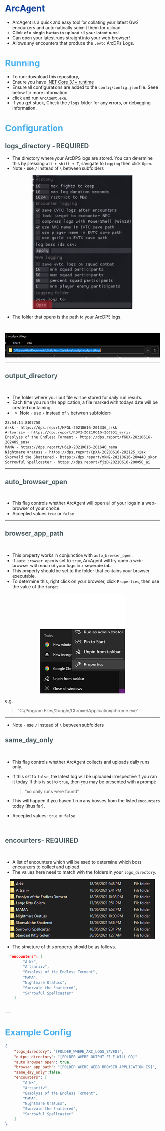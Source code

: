# <font color ="#0c419c"> ArcAgent </font>

* ArcAgent is a quick and easy tool for collating your latest Gw2 encounters and automatically submit them for upload.
* Click of a single button to upload all your latest runs!
* Can open your latest runs straight into your web-browser!
* Allows any encounters that produce the `.evtc` ArcDPs Logs.

# <font color ="#4ab0f0"> Running </font>

* To run: download this repository,
* Ensure you have [.NET Core 3.1+ runtime](https://dotnet.microsoft.com/download/dotnet/3.1/runtime) 
* Ensure all configurations are added to the `config/config.json` file. Seee below for more information. 
* click and run `ArcAgent.exe`.
* If you get stuck, Check the `/logs` folder for any errors, or debugging information.


# <font color ="#4ab0f0"> Configuration </font>

<h2><font color="#4f6166">logs_directory - REQUIRED</font></h2>


* The directory where your ArcDPS logs are stored.  You can determine this by pressing `alt + shift + T`, navigate to `Logging` then click `Open`. 
* Note - use `/` instead of `\` between subfolders

<p align="center">
  <img src="repo/arclogpath_1.png" />
</p>

* The folder that opens is the path to your ArcDPS logs.
<br>

<p align="center">
  <img src="repo/arclogpath_2.png" />
</p>

---
<h2><font color="#4f6166">output_directory</font></h2>
<br>

* The folder where your put file will be stored for daily run results.
* Each time you run the application, a file marked with todays date will be created containing.
* * Note - use `/` instead of `\` between subfolders

```log
23:54:14.8407750
Arkk - https://dps.report/HPGL-20210616-201336_arkk
Artsariiv - https://dps.report/RBVI-20210616-200951_arriv
Ensolyss of the Endless Torment - https://dps.report/f6UX-20210616-202409_enso
MAMA - https://dps.report/H6LD-20210616-201640_mama
Nightmare Oratuss - https://dps.report/CpXA-20210616-202125_siax
Skorvald the Shattered - https://dps.report/mkNZ-20210616-200440_skor
Sorrowful Spellcaster - https://dps.report/fjzD-20210616-200058_ai

```
---
<h2><font color="#4f6166">auto_browser_open</font></h2>
<br>

* This flag controls whether ArcAgent will open all of your logs in a web-browser of your choice.
* Accepted values `true` or `false`
---

<h2><font color="#4f6166">browser_app_path</font></h2>
<br>

* This property works in conjunction with `auto_browser_open`.
* If `auto_browser_open` is set to `true`, ArcAgent will try open a web-browser with each of your logs in a seperate tab. 
* This property should be set to the folder that contains your browser executable.
* To determine this, right click on your browser, click `Properties`, then use the value of the `target`.
 <p align="center">
  <img src="repo/browser_path_1.png" />
</p>

e.g. 
> "C:/Program Files/Google/Chrome/Application/chrome.exe"
---

* Note - use `/` instead of `\` between subfolders

<h2><font color="#4f6166">same_day_only</font></h2>
<br>

* This flag controls whether ArcAgent collects and uploads daily runs only. 
* If this set to `false`, the latest log will be uploaded irrespective if you ran it today. If this is set to `true`, then you may be presented with a prompt:
  > "no daily runs were found"

* This will happen if you haven't run any bosses from the listed `encounters` today (thus far). 
* Accepted values: `true` or `false`

<br>
<h2><font color="#4f6166">encounters- REQUIRED</font></h2>
<br>

*  A list of encounters which will be used to determine which boss encounters to collect and upload. 
*  The values here need to match with the folders in your `logs_directory`.

 <p align="center">
  <img src="repo/encounters.png" />
</p>


* The structure of this property should be as follows.
```json
  "encounters": [
        "Arkk",
        "Artsariiv",
        "Ensolyss of the Endless Torment",
        "MAMA",
        "Nightmare Oratuss",
        "Skorvald the Shattered",
        "Sorrowful Spellcaster"
    ]
```

<br>
---
<br>

# <font color ="#4ab0f0"> Example Config </font>

```json
{
    "logs_directory": "[FOLDER_WHERE_ARC_LOGS_SAVED]",
    "output_directory": "[FOLDER_WHERE_OUTPUT_FILE_WILL_GO]",
    "auto_browser_open": true,
    "browser_app_path": "[FOLDER_WHERE_WEBB_BROWSER_APPLICATION_IS]",
    "same_day_only":false,
    "encounters": [
        "Arkk",
        "Artsariiv",
        "Ensolyss of the Endless Torment",
        "MAMA",
        "Nightmare Oratuss",
        "Skorvald the Shattered",
        "Sorrowful Spellcaster"
    ]
}

```
